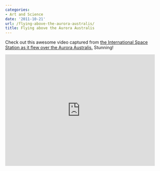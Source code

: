 ```yaml
---
categories:
- Art and Science
date: '2011-10-21'
url: /flying-above-the-aurora-australis/
title: Flying above the Aurora Australis
---
```


Check out this awesome video captured from <a href="https://www.youtube.com/watch?v=3W25qp1lTCY">the International Space Station as it flew over the Aurora Australis.</a> Stunning!

<div class="fluid-vids"><iframe class="alignc" width="480" height="360" src="https://www.youtube.com/embed/3W25qp1lTCY" frameborder="0" allowfullscreen></iframe></div>